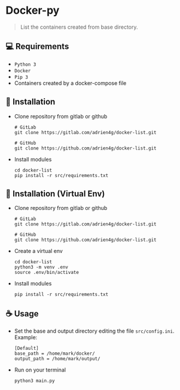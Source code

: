 # Docker-py

> List the containers created from base directory.

## 💻 Requirements

* `Python 3`
* `Docker`
* `Pip 3`
* Containers created by a docker-compose file

## 🚀 Installation
* Clone repository from gitlab or github
    ```
    # GitLab
    git clone https://gitlab.com/adrien4g/docker-list.git
    
    # GitHub
    git clone https://github.com/adrien4g/docker-list.git
    ```
* Install modules
    ```
    cd docker-list
    pip install -r src/requirements.txt
    ```
## 🚀 Installation (Virtual Env)
* Clone repository from gitlab or github
    ```
    # GitLab
    git clone https://gitlab.com/adrien4g/docker-list.git
    
    # GitHub
    git clone https://github.com/adrien4g/docker-list.git
    ```

* Create a virtual env
    ```
    cd docker-list
    python3 -m venv .env
    source .env/bin/activate
    ```

* Install modules
    ```
    pip install -r src/requirements.txt
    ```

## ☕ Usage
* Set the base and output directory editing the file `src/config.ini`. Example:
    ```
    [Default]
    base_path = /home/mark/docker/
    output_path = /home/mark/output/
    ```
* Run on your terminal
    ```
    python3 main.py
    ```